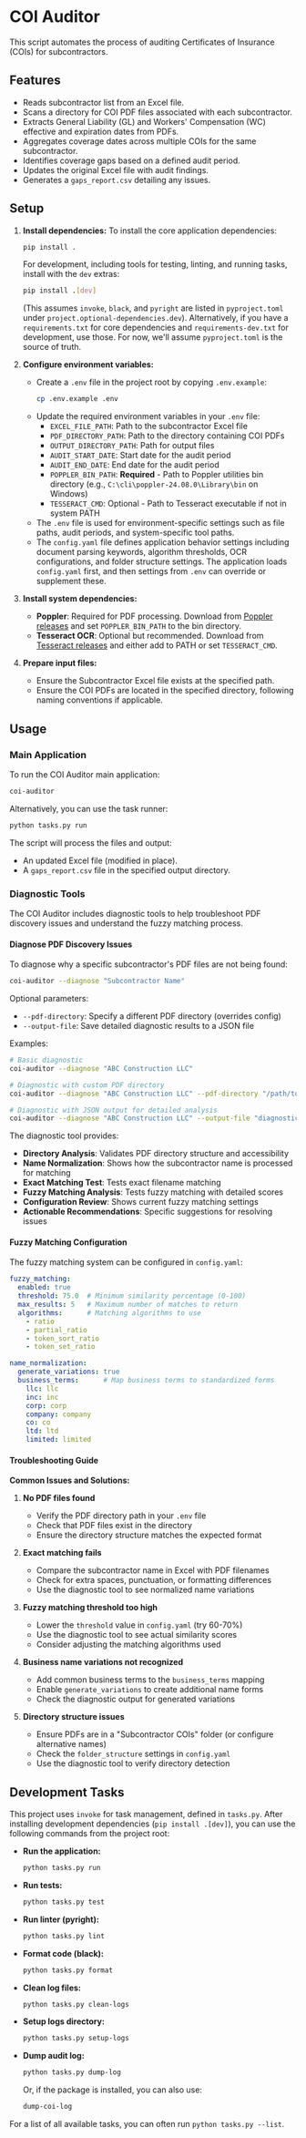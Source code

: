 # COI Auditor

This script automates the process of auditing Certificates of Insurance (COIs) for subcontractors.

## Features

- Reads subcontractor list from an Excel file.
- Scans a directory for COI PDF files associated with each subcontractor.
- Extracts General Liability (GL) and Workers' Compensation (WC) effective and expiration dates from PDFs.
- Aggregates coverage dates across multiple COIs for the same subcontractor.
- Identifies coverage gaps based on a defined audit period.
- Updates the original Excel file with audit findings.
- Generates a `gaps_report.csv` detailing any issues.

## Setup

1.  **Install dependencies:**
    To install the core application dependencies:
    ```bash
    pip install .
    ```
    For development, including tools for testing, linting, and running tasks, install with the `dev` extras:
    ```bash
    pip install .[dev]
    ```
    (This assumes `invoke`, `black`, and `pyright` are listed in `pyproject.toml` under `project.optional-dependencies.dev`).
    Alternatively, if you have a `requirements.txt` for core dependencies and `requirements-dev.txt` for development, use those. For now, we'll assume `pyproject.toml` is the source of truth.

2.  **Configure environment variables:**
    - Create a `.env` file in the project root by copying `.env.example`:
      ```bash
      cp .env.example .env
      ```
    - Update the required environment variables in your `.env` file:
      - `EXCEL_FILE_PATH`: Path to the subcontractor Excel file
      - `PDF_DIRECTORY_PATH`: Path to the directory containing COI PDFs
      - `OUTPUT_DIRECTORY_PATH`: Path for output files
      - `AUDIT_START_DATE`: Start date for the audit period
      - `AUDIT_END_DATE`: End date for the audit period
      - `POPPLER_BIN_PATH`: **Required** - Path to Poppler utilities bin directory (e.g., `C:\cli\poppler-24.08.0\Library\bin` on Windows)
      - `TESSERACT_CMD`: Optional - Path to Tesseract executable if not in system PATH
    - The `.env` file is used for environment-specific settings such as file paths, audit periods, and system-specific tool paths.
    - The `config.yaml` file defines application behavior settings including document parsing keywords, algorithm thresholds, OCR configurations, and folder structure settings. The application loads `config.yaml` first, and then settings from `.env` can override or supplement these.

3.  **Install system dependencies:**
    - **Poppler**: Required for PDF processing. Download from [Poppler releases](https://github.com/oschwartz10612/poppler-windows/releases/) and set `POPPLER_BIN_PATH` to the bin directory.
    - **Tesseract OCR**: Optional but recommended. Download from [Tesseract releases](https://github.com/tesseract-ocr/tesseract/releases) and either add to PATH or set `TESSERACT_CMD`.
4.  **Prepare input files:**
    - Ensure the Subcontractor Excel file exists at the specified path.
    - Ensure the COI PDFs are located in the specified directory, following naming conventions if applicable.

## Usage

### Main Application

To run the COI Auditor main application:
```bash
coi-auditor
```
Alternatively, you can use the task runner:
```bash
python tasks.py run
```

The script will process the files and output:
- An updated Excel file (modified in place).
- A `gaps_report.csv` file in the specified output directory.

### Diagnostic Tools

The COI Auditor includes diagnostic tools to help troubleshoot PDF discovery issues and understand the fuzzy matching process.

#### Diagnose PDF Discovery Issues

To diagnose why a specific subcontractor's PDF files are not being found:

```bash
coi-auditor --diagnose "Subcontractor Name"
```

Optional parameters:
- `--pdf-directory`: Specify a different PDF directory (overrides config)
- `--output-file`: Save detailed diagnostic results to a JSON file

Examples:
```bash
# Basic diagnostic
coi-auditor --diagnose "ABC Construction LLC"

# Diagnostic with custom PDF directory
coi-auditor --diagnose "ABC Construction LLC" --pdf-directory "/path/to/pdfs"

# Diagnostic with JSON output for detailed analysis
coi-auditor --diagnose "ABC Construction LLC" --output-file "diagnostic_results.json"
```

The diagnostic tool provides:
- **Directory Analysis**: Validates PDF directory structure and accessibility
- **Name Normalization**: Shows how the subcontractor name is processed for matching
- **Exact Matching Test**: Tests exact filename matching
- **Fuzzy Matching Analysis**: Tests fuzzy matching with detailed scores
- **Configuration Review**: Shows current fuzzy matching settings
- **Actionable Recommendations**: Specific suggestions for resolving issues

#### Fuzzy Matching Configuration

The fuzzy matching system can be configured in `config.yaml`:

```yaml
fuzzy_matching:
  enabled: true
  threshold: 75.0  # Minimum similarity percentage (0-100)
  max_results: 5   # Maximum number of matches to return
  algorithms:      # Matching algorithms to use
    - ratio
    - partial_ratio
    - token_sort_ratio
    - token_set_ratio

name_normalization:
  generate_variations: true
  business_terms:      # Map business terms to standardized forms
    llc: llc
    inc: inc
    corp: corp
    company: company
    co: co
    ltd: ltd
    limited: limited
```

#### Troubleshooting Guide

**Common Issues and Solutions:**

1. **No PDF files found**
   - Verify the PDF directory path in your `.env` file
   - Check that PDF files exist in the directory
   - Ensure the directory structure matches the expected format

2. **Exact matching fails**
   - Compare the subcontractor name in Excel with PDF filenames
   - Check for extra spaces, punctuation, or formatting differences
   - Use the diagnostic tool to see normalized name variations

3. **Fuzzy matching threshold too high**
   - Lower the `threshold` value in `config.yaml` (try 60-70%)
   - Use the diagnostic tool to see actual similarity scores
   - Consider adjusting the matching algorithms used

4. **Business name variations not recognized**
   - Add common business terms to the `business_terms` mapping
   - Enable `generate_variations` to create additional name forms
   - Check the diagnostic output for generated variations

5. **Directory structure issues**
   - Ensure PDFs are in a "Subcontractor COIs" folder (or configure alternative names)
   - Check the `folder_structure` settings in `config.yaml`
   - Use the diagnostic tool to verify directory detection

## Development Tasks

This project uses `invoke` for task management, defined in `tasks.py`. After installing development dependencies (`pip install .[dev]`), you can use the following commands from the project root:

-   **Run the application:**
    ```bash
    python tasks.py run
    ```
-   **Run tests:**
    ```bash
    python tasks.py test
    ```
-   **Run linter (pyright):**
    ```bash
    python tasks.py lint
    ```
-   **Format code (black):**
    ```bash
    python tasks.py format
    ```
-   **Clean log files:**
    ```bash
    python tasks.py clean-logs
    ```
-   **Setup logs directory:**
    ```bash
    python tasks.py setup-logs
    ```
-   **Dump audit log:**
    ```bash
    python tasks.py dump-log
    ```
    Or, if the package is installed, you can also use:
    ```bash
    dump-coi-log
    ```
For a list of all available tasks, you can often run `python tasks.py --list`.
